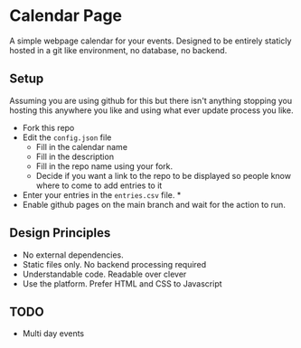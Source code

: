# Calendar Page

A simple webpage calendar for your events. Designed to be entirely staticly hosted in a git like environment, no database, no backend.

## Setup

Assuming you are using github for this but there isn't anything stopping you hosting this anywhere you like and using what ever update process you like.

* Fork this repo
* Edit the `config.json` file
  * Fill in the calendar name
  * Fill in the description
  * Fill in the repo name using your fork.
  * Decide if you want a link to the repo to be displayed so people know where to come to add entries to it
* Enter your entries in the `entries.csv` file.
  *
* Enable github pages on the main branch and wait for the action to run.

## Design Principles

* No external dependencies.
* Static files only. No backend processing required
* Understandable code. Readable over clever
* Use the platform. Prefer HTML and CSS to Javascript

## TODO

* Multi day events
